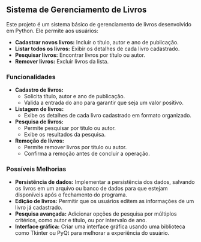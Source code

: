 ## Sistema de Gerenciamento de Livros

Este projeto é um sistema básico de gerenciamento de livros desenvolvido em Python. Ele permite aos usuários:

- **Cadastrar novos livros:** Incluir o título, autor e ano de publicação.
- **Listar todos os livros:** Exibir os detalhes de cada livro cadastrado.
- **Pesquisar livros:** Encontrar livros por título ou autor.
- **Remover livros:** Excluir livros da lista.


### Funcionalidades

- **Cadastro de livros:** 
    - Solicita título, autor e ano de publicação.
    - Valida a entrada do ano para garantir que seja um valor positivo.
- **Listagem de livros:** 
    - Exibe os detalhes de cada livro cadastrado em formato organizado.
- **Pesquisa de livros:** 
    - Permite pesquisar por título ou autor.
    - Exibe os resultados da pesquisa.
- **Remoção de livros:** 
    - Permite remover livros por título ou autor.
    - Confirma a remoção antes de concluir a operação.

### Possíveis Melhorias

- **Persistência de dados:** Implementar a persistência dos dados, salvando os livros em um arquivo ou banco de dados para que estejam disponíveis após o fechamento do programa.
- **Edição de livros:** Permitir que os usuários editem as informações de um livro já cadastrado.
- **Pesquisa avançada:** Adicionar opções de pesquisa por múltiplos critérios, como autor e título, ou por intervalo de ano.
- **Interface gráfica:** Criar uma interface gráfica usando uma biblioteca como Tkinter ou PyQt para melhorar a experiência do usuário.


